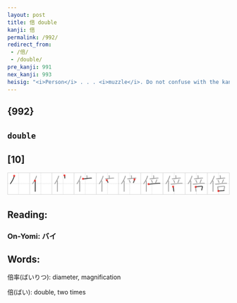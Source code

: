 ```yaml
---
layout: post
title: 倍 double
kanji: 倍
permalink: /992/
redirect_from:
 - /倍/
 - /double/
pre_kanji: 991
nex_kanji: 993
heisig: "<i>Person</i> . . . <i>muzzle</i>. Do not confuse with the kanji for <i>duplicate</i> (Frame 504)."
---
```


## {992}

## `double`

## [10]

<div class="stroke"><img src="../images/E5808D.png" /></div>

## Reading:

### On-Yomi: バイ

## Words:

倍率(ばいりつ): diameter, magnification

倍(ばい): double, two times
